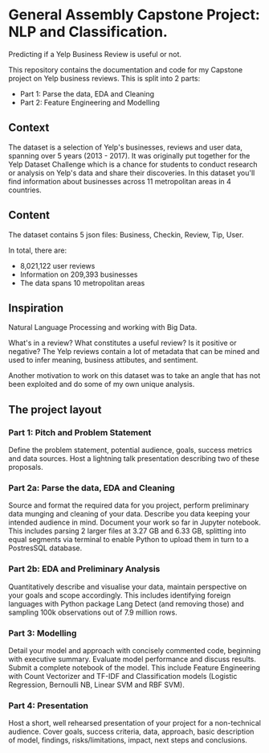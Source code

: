 # General Assembly Capstone Project: NLP and Classification. 
Predicting if a Yelp Business Review is useful or not.

This repository contains the documentation and code for my Capstone project on Yelp business reviews. This is split into 2 parts: 
- Part 1: Parse the data, EDA and Cleaning 
- Part 2: Feature Engineering and Modelling

## Context
The dataset is a selection of Yelp's businesses, reviews and user data, spanning over 5 years (2013 - 2017). It was originally put together for the Yelp Dataset Challenge which is a chance for students to conduct research or analysis on Yelp's data and share their discoveries. In this dataset you'll find information about businesses across 11 metropolitan areas in 4 countries.

## Content
The dataset contains 5 json files: Business, Checkin, Review, Tip, User. 

In total, there are:
- 8,021,122 user reviews
- Information on 209,393 businesses
- The data spans 10 metropolitan areas

## Inspiration
Natural Language Processing and working with Big Data.

What's in a review? What constitutes a useful review? Is it positive or negative? The Yelp reviews contain a lot of metadata that can be mined and used to infer meaning, business attibutes, and sentiment.

Another motivation to work on this dataset was to take an angle that has not been exploited and do some of my own unique analysis. 

## The project layout

### Part 1: Pitch and Problem Statement 
Define the problem statement, potential audience, goals, success metrics and data sources. Host a lightning talk presentation describing two of these proposals.

### Part 2a: Parse the data, EDA and Cleaning 
Source and format the required data for you project, perform preliminary data munging and cleaning of your data. Describe you data keeping your                 intended audience in mind. Document your work so far in Jupyter notebook. This includes parsing 2 larger files at 3.27 GB and 6.33 GB, splitting into equal segments via terminal to enable Python to upload them in turn to a PostresSQL database. 

### Part 2b: EDA and Preliminary Analysis
Quantitatively describe and visualise your data, maintain perspective on your goals and scope accordingly. This includes identifying foreign languages with Python package Lang Detect (and removing those) and sampling 100k observations out of 7.9 million rows.

### Part 3: Modelling
Detail your model and approach with concisely commented code, beginning with executive summary. Evaluate model performance and discuss results. Submit a complete notebook of the model. This include Feature Engineering with Count Vectorizer and TF-IDF and Classification models (Logistic Regression, Bernoulli NB, Linear SVM and RBF SVM).

### Part 4: Presentation
Host a short, well rehearsed presentation of your project for a non-technical audience. Cover goals, success criteria, data, approach, basic description of model, findings, risks/limitations, impact, next steps and conclusions.


